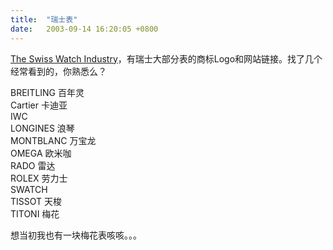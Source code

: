 ```yaml
---
title:  "瑞士表"
date:   2003-09-14 16:20:05 +0800
---
```


[The Swiss Watch Industry](http://www.fhs.ch/english/Elinks.htm)，有瑞士大部分表的商标Logo和网站链接。找了几个经常看到的，你熟悉么？  

BREITLING 百年灵  
Cartier 卡迪亚  
IWC  
LONGINES 浪琴  
MONTBLANC 万宝龙  
OMEGA 欧米咖  
RADO 雷达  
ROLEX 劳力士  
SWATCH  
TISSOT 天梭  
TITONI 梅花  

想当初我也有一块梅花表咳咳。。。  

